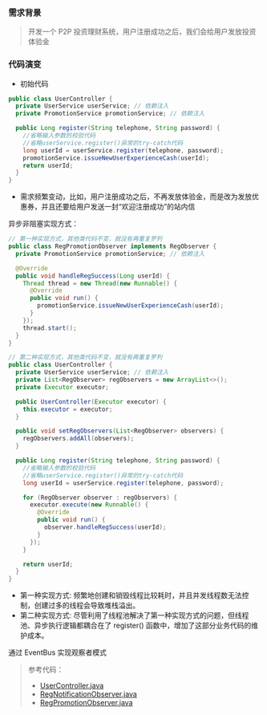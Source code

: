 ### 需求背景

> 开发一个 P2P 投资理财系统，用户注册成功之后，我们会给用户发放投资体验金

### 代码演变

- 初始代码

```java
public class UserController {
  private UserService userService; // 依赖注入
  private PromotionService promotionService; // 依赖注入

  public Long register(String telephone, String password) {
    //省略输入参数的校验代码
    //省略userService.register()异常的try-catch代码
    long userId = userService.register(telephone, password);
    promotionService.issueNewUserExperienceCash(userId);
    return userId;
  }
}
```

- 需求频繁变动，比如，用户注册成功之后，不再发放体验金，而是改为发放优惠券，并且还要给用户发送一封“欢迎注册成功”的站内信

异步非阻塞实现方式：

```java
// 第一种实现方式，其他类代码不变，就没有再重复罗列
public class RegPromotionObserver implements RegObserver {
  private PromotionService promotionService; // 依赖注入

  @Override
  public void handleRegSuccess(Long userId) {
    Thread thread = new Thread(new Runnable() {
      @Override
      public void run() {
        promotionService.issueNewUserExperienceCash(userId);
      }
    });
    thread.start();
  }
}

// 第二种实现方式，其他类代码不变，就没有再重复罗列
public class UserController {
  private UserService userService; // 依赖注入
  private List<RegObserver> regObservers = new ArrayList<>();
  private Executor executor;

  public UserController(Executor executor) {
    this.executor = executor;
  }

  public void setRegObservers(List<RegObserver> observers) {
    regObservers.addAll(observers);
  }

  public Long register(String telephone, String password) {
    //省略输入参数的校验代码
    //省略userService.register()异常的try-catch代码
    long userId = userService.register(telephone, password);

    for (RegObserver observer : regObservers) {
      executor.execute(new Runnable() {
        @Override
        public void run() {
          observer.handleRegSuccess(userId);
        }
      });
    }

    return userId;
  }
}
```

- 第一种实现方式: 频繁地创建和销毁线程比较耗时，并且并发线程数无法控制，创建过多的线程会导致堆栈溢出。
- 第二种实现方式: 尽管利用了线程池解决了第一种实现方式的问题，但线程池、异步执行逻辑都耦合在了 register()
  函数中，增加了这部分业务代码的维护成本。

通过 EventBus 实现观察者模式
> 参考代码：
> - [UserController.java](UserController.java)
> - [RegNotificationObserver.java](RegNotificationObserver.java)
> - [RegPromotionObserver.java](RegPromotionObserver.java)